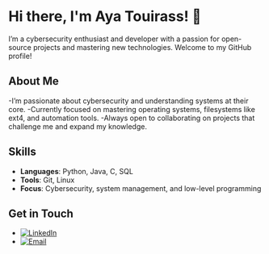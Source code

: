 # Hi there, I'm Aya Touirass! 👋

I’m a cybersecurity enthusiast and developer with a passion for open-source projects and mastering new technologies. Welcome to my GitHub profile!
## About Me

-I’m passionate about cybersecurity and understanding systems at their core.
-Currently focused on mastering operating systems, filesystems like ext4, and automation tools.
-Always open to collaborating on projects that challenge me and expand my knowledge.
## Skills

- **Languages**: Python, Java, C, SQL
- **Tools**: Git, Linux
- **Focus**: Cybersecurity, system management, and low-level programming

## Get in Touch

- [![LinkedIn](https://raw.githubusercontent.com/CLorant/readme-social-icons/main/size/small-filled/linkedin.svg)](https://www.linkedin.com/in/ayats37)
- [![Email](https://raw.githubusercontent.com/CLorant/readme-social-icons/main/size/small-filled/email.svg)](mailto:ayatouirass27@gmail.com)
